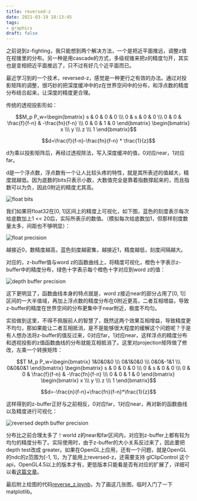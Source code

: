 ```yaml
---
title: reversed-z
date: 2021-03-19 18:13:45
tags:
- graphics
draft: false
---
```


之前说到z-fighting，我只能想到两个解决方法，一个是把近平面推远，调整z值在视锥里的分布。另一种是用cascade的方式，多级视锥来把z的精度匀开，其实也是变相把近平面推远了，只不过有好几个近平面而已。

最近学习到的一个技术，reversed-z，感觉是一种更行之有效的办法。通过对投影矩阵的调整，很巧妙的把深度缓冲中的z在世界空间中的分布，和浮点数的精度分布结合起来，让深度的精度更合理。

传统的透视投影形如：

$$M_p P_w=\begin{bmatrix} s & 0 & 0 & 0 \\\ 0 & s & 0 & 0 \\\ 0 & 0 & \frac{f}{f-n} & -\frac{fn}{f-n} \\\ 0 & 0 & 1 & 0 \end{bmatrix} \begin{bmatrix} x \\\ y \\\ z \\\ 1 \end{bmatrix}$$

$$d=\frac{f}{f-n}-\frac{fn}{f-n} * \frac{1}{z}$$

d为乘以投影矩阵后，再经过透视除法，写入深度缓冲的值，0对应near，1对应far。

d是一个浮点数，浮点数有一个让人比较头疼的特性，就是其所表述的值越大，精度就越低。因为底数的bits只表示小数，大数值完全是靠着指数撑起来的，而且指数可以为负，因此0附近的精度尤其高。

![float bits](https://bl3301files.storage.live.com/y4m12E6E-flIVXMTTnJE9UJD3fkbQSS-T71vOR4zljvCxrtOaiI51cOIuuaNnPBvf68pPku_UhGOm5w-h4izkQM74rhlmq132FeFFrtPPfWlr1rnpbkaIn4xfGD58GvXGLUjO2khu_QZfZFBtUfP5fJqhuYOrMjp3jLIF3c0pH96NYVugQt3zjzpA4luSNMCvXg?width=948&height=204&cropmode=none)

我们如果将float32在[0, 1]区间上的精度上可视化，如下图，蓝色的刻度表示每次给底数加上1 << 20后，实际所表示的数值。（模拟每次给底数加1，但那样刻度数量太多，间距也不够明显）：

![float precision](https://bl3301files.storage.live.com/y4m7wDnXg-sMAuLU7m1Etsk_4KVd2SmG-FuChEdXngpzChXXlRl4edNKMzvog58jev1brOp5LoHbmQF9U52fs7y4hWLtJPgIZj21oJAVlOEtHrUHo8Dmk30MKqMcxJkmHb98-ah41G0fLgpub13OnLc7ZB3nkSaQf9V61MRaXdOlm5ROYPbiEOs0HKfkbShmW_L?width=1080&height=288&cropmode=none)

越接近0，数精度越高，蓝色刻度越密集，越接近1，精度越低，刻度间隔越大。

对应的，z-buffer值与word z的函数曲线上，将精度可视化，橙色十字表示z-buffer中的精度分布，绿色十字表示每个橙色十字对应到word z的值：

![depth buffer precision](https://bl3301files.storage.live.com/y4mb3eevO7zVZdoeJ_ryqJmk_nzeADWPzog1KuKaqYdsX49VLenUyFG83EmEnfEi8rY_Cbu-wulbE8f5w7GRWRQoblIQAfJ3-7_MOtp3WRUyfQWiM-4Ke_lMwb3lLemxMqhGzMNhraWVvqPO1IE36VveTa8cFu1y_PrV5oB1YiJv4m9mbBt33EdfSqp4ycw-fuq?width=1440&height=720&cropmode=none)

这下更明显了，函数曲线本身的特点就是，word z接近near的部分占用了[0, 1]]区间的一大半值域，再加上浮点数的精度分布在0附近更高，二者互相增益，导致z-buffer的精度在世界空间的分布更集中于near附近，极度不均匀。

实验做到这里，不得不佩服前人的智慧了，既然这两个效果互相增益，导致精度更不均匀，那如果能让二者互相抵消，是不是能够很大程度的缓解这个问题呢？于是有人想办法将z-buffer的值反过来，0对应far，1对应near，这样浮点的精度分布和透视投影的z值函数曲线的分布就能互相抵消了。这里对projection矩阵做了修改，左乘一个转换矩阵：

$$T M_p P_w=\begin{bmatrix} 1&0&0&0 \\\ 0&1&0&0 \\\ 0&0&-1&1 \\\ 0&0&0&1 \end{bmatrix} \begin{bmatrix} s & 0 & 0 & 0 \\\ 0 & s & 0 & 0 \\\ 0 & 0 & \frac{f}{f-n} & -\frac{fn}{f-n} \\\ 0 & 0 & 1 & 0 \end{bmatrix} \begin{bmatrix} x \\\ y \\\ z \\\ 1 \end{bmatrix}$$

$$d=-\frac{n}{f-n}+\frac{fn}{f-n}*\frac{1}{z}$$

这样得到的z-buffer正好与之前相反，0对应far，1对应near，再对新的函数曲线以及精度进行可视化：

![reversed depth buffer precision](https://bl3301files.storage.live.com/y4mFXVlYzbuJbY3r01RZpiT7BSwxgYJ8BsK-9MoJWETydeGG2rl-2-21UVYWVv4G7e9lWyltBpsA8wfpGI1dywBNRqQJRJLgtnggJC06C33Frfge6VDHwhihq7WBgNIT3Gv7FpDr2LjQTti4K1HFh91Qu3PDQZuf5dATUgl5PelIx0c-JLb88ht5HOHvS0Zv31L?width=1440&height=720&cropmode=none)

分布比之前合理太多了！world z的near和far区间内，对应到z-buffer上都有较为均匀的精度分布了。实际使用时，由于z-buffer的大小关系反过来了，因此要把depth test改成 greater。如果在OpenGL上应用，还有一个问题，就是OpenGL的ndc的z范围为[-1, 1]，为了能用上reversed-z，还需要支持 glClipControl 这个api，OpenGL4.5以上的版本才有，更低版本只能看是否有对应的扩展了，详细可以看[这篇文章](https://nlguillemot.wordpress.com/2016/12/07/reversed-z-in-opengl)。

最后附上绘图的代码[reverse_z.ipynb](/notebooks/reverse_z.ipynb)，为了画这几张图，临时入门了一下matplotlib。

